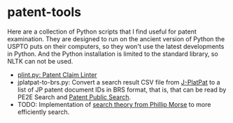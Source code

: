 # patent-tools

Here are a collection of Python scripts that I find useful for patent examination. They are designed to run on the ancient version of Python the USPTO puts on their computers, so they won't use the latest developments in Python. And the Python installation is limited to the standard library, so NLTK can not be used.

- [plint.py: Patent Claim Linter](plint.md)
- jplatpat-to-brs.py: Convert a search result CSV file from [J-PlatPat](https://www.j-platpat.inpit.go.jp/) to a list of JP patent document IDs in BRS format, that is, that can be read by PE2E Search and [Patent Public Search](https://ppubs.uspto.gov/pubwebapp/).
- TODO: Implementation of [search theory from Phillip Morse](https://apps.dtic.mil/sti/citations/AD0702920) to more efficiently search.
